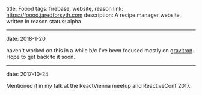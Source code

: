 title: Foood
tags: firebase, website, reason
link: https://foood.jaredforsyth.com
description: A recipe manager website, written in reason
status: alpha

---
date: 2018-1-20

haven't worked on this in a while b/c I've been focused mostly on [gravitron](/projects/gravitron). Hope to get back to it soon.

---
date: 2017-10-24

Mentioned it in my talk at the ReactVienna meetup and ReactiveConf 2017.
